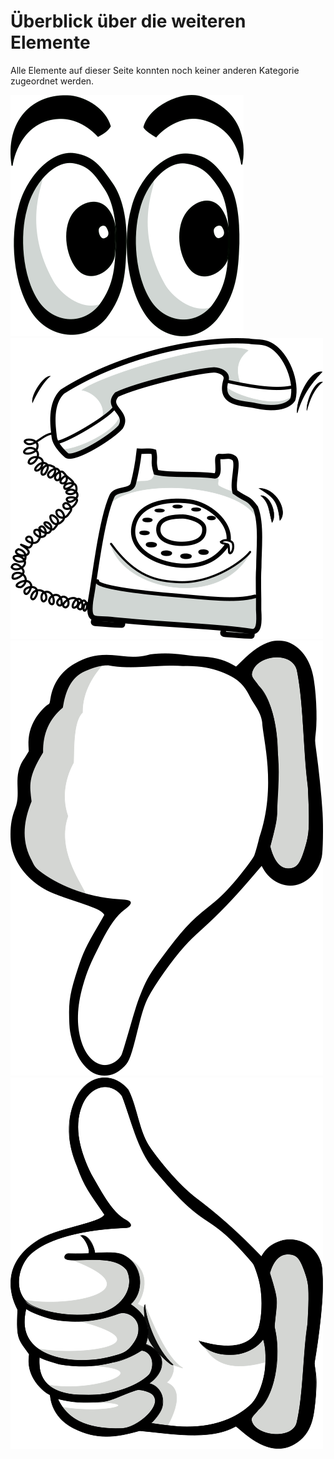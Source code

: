 # Überblick über die weiteren Elemente

Alle Elemente auf dieser Seite konnten noch keiner anderen Kategorie zugeordnet werden.

![eyes][eyes]
![telephone][telephone]
![thumbdown][thumbdown]
![thumbup][thumbup]


[eyes]: https://github.com/mo-schubert/storytellingbox/blob/master/OtherElements/eyes.png "Other Elements - Eyes"

[telephone]: https://github.com/mo-schubert/storytellingbox/blob/master/OtherElements/telephone.png "Other Elements - Telephone"

[thumbdown]: https://github.com/mo-schubert/storytellingbox/blob/master/OtherElements/ThumbDown.png "Other Elements - Thumb Down"

[thumbup]: https://github.com/mo-schubert/storytellingbox/blob/master/OtherElements/ThumbUp.png "Other Elements - Thumb Up"
